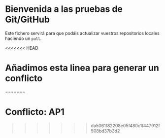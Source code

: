 # Bienvenida a las pruebas de Git/GitHub

Este fichero servirá para que podáis actualizar vuestros repositorios locales haciendo un `pull`.

<<<<<<< HEAD
# Añadimos esta linea para generar un conflicto
=======
# Conflicto: AP1
>>>>>>> da5061f82208e05f480c1f447912f508bd37b3d2
